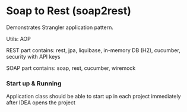 # Soap to Rest (soap2rest)

Demonstrates Strangler application pattern.

Utils: AOP

REST part contains: rest, jpa, liquibase, in-memory DB (H2), cucumber, security with API keys

SOAP part contains: soap, rest, cucumber, wiremock

### Start up & Running
Application class should be able to start up in each project immediately after IDEA opens the project